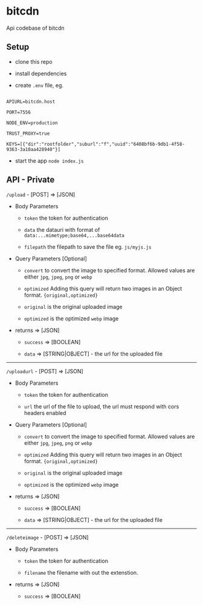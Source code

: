 
# bitcdn

Api codebase of bitcdn

  

## Setup

- clone this repo

- install dependencies

- create `.env` file, eg.

  

```

APIURL=bitcdn.host

PORT=7556

NODE_ENV=production

TRUST_PROXY=true

KEYS=[{"dir":"rootfolder","suburl":"f","uuid":"6408bf6b-9db1-4f58-9363-3a10aa428940"}]

```

  

- start the app `node index.js`

  

## API - Private

`/upload` - [POST] => [JSON]

- Body Parameters

	- `token` the token for authentication

	- `data` the datauri with format of `data:...mimetype;base64,...base64data`

	- `filepath` the filepath to save the file eg. `js/myjs.js`

- Query Parameters [Optional]

	- `convert` to convert the image to specified format. Allowed values are either `jpg`, `jpeg`, `png` or `webp`

	- `optimized` Adding this query will return two images in an Object format. `{original,optimized}`

	- `original` is the original uploaded image

	- `optimized` is the optimized `webp` image

- returns => [JSON]

	- `success` => [BOOLEAN]

	- `data` => [STRING|OBJECT] - the url for the uploaded file
---
`/uploadurl` - [POST] => [JSON]

- Body Parameters

	- `token` the token for authentication

	- `url` the url of the file to upload, the url must respond with cors headers enabled

- Query Parameters [Optional]

	- `convert` to convert the image to specified format. Allowed values are either `jpg`, `jpeg`, `png` or `webp`

	- `optimized` Adding this query will return two images in an Object format. `{original,optimized}`

	- `original` is the original uploaded image

	- `optimized` is the optimized `webp` image

- returns => [JSON]

	- `success` => [BOOLEAN]

	- `data` => [STRING|OBJECT] - the url for the uploaded file
---

`/deleteimage` - [POST] => [JSON]

- Body Parameters

	- `token` the token for authentication

	- `filename` the filename with out the extenstion.

- returns => [JSON]

	- `success` => [BOOLEAN]